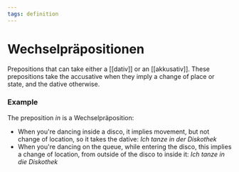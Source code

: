 ```yaml
---
tags: definition
---
```


# Wechselpräpositionen
Prepositions that can take either a [[dativ]] or an [[akkusativ]]. These prepositions take the accusative when they imply a change of place or state, and the dative otherwise.

### Example
The preposition *in* is a Wechselpräposition:

* When you're dancing inside a disco, it implies movement, but not change of location, so it takes the dative: *Ich tanze in der Diskothek*
* When you're dancing on the queue, while entering the disco, this implies a change of location, from outside of the disco to inside it: *Ich tanze in die Diskothek*
